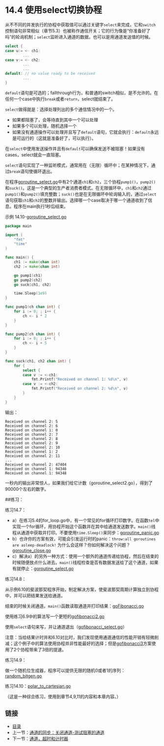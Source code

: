 # 14.4 使用select切换协程

从不不同的并发执行的协程中获取值可以通过关键字`select`来完成，它和`switch`控制语句非常相似（章节5.3）也被称作通信开关；它的行为像是“你准备好了吗”的轮询机制；`select`监听进入通道的数据，也可以是用通道发送值的时候。
```go
select {
case u:= <- ch1:
        ...
case v:= <- ch2:
        ...
        ...
default: // no value ready to be received
        ...
}
```
`default`语句是可选的；fallthrough行为，和普通的switch相似，是不允许的。在任何一个case中执行`break`或者`return`，select就结束了。

`select`做得就是：选择处理列出的多个通信情况中的一个。
* 如果都阻塞了，会等待直到其中一个可以处理
* 如果多个可以处理，随机选择一个
* 如果没有通道操作可以处理并且写了`default`语句，它就会执行：`default`永远是可运行的（这就是准备好了，可以执行）。

在`select`中使用发送操作并且有`default`可以确保发送不被阻塞！如果没有cases，select就会一直阻塞。

`select`语句实现了一种监听模式，通常用在（无限）循环中；在某种情况下，通过`break`语句使循环退出。

在程序[goroutine_select.go](examples/chapter_14/goroutine_select.go)中有2个通道`ch1`和`ch2`，三个协程`pump1()`，`pump2()`和`suck()`。这是一个典型的生产者消费者模式。在无限循环中，`ch1`和`ch2`通过`pump1()`和`pump2()`填充整数；`suck()`也是在无限循环中轮询输入的，通过`select`语句获取`ch1`和`ch2`的整数并输出。选择哪一个case取决于哪一个通道收到了信息。程序在main执行1秒后结束。

示例 14.10-[goroutine_select.go](examples/chapter_14/goroutine_select.go)
```go
package main

import (
	"fmt"
	"time"
)

func main() {
	ch1 := make(chan int)
	ch2 := make(chan int)

	go pump1(ch1)
	go pump2(ch2)
	go suck(ch1, ch2)

	time.Sleep(1e9)
}

func pump1(ch chan int) {
	for i := 0; ; i++ {
		ch <- i * 2
	}
}

func pump2(ch chan int) {
	for i := 0; ; i++ {
		ch <- i + 5
	}
}

func suck(ch1, ch2 chan int) {
	for {
		select {
		case v := <-ch1:
			fmt.Printf("Received on channel 1: %d\n", v)
		case v := <-ch2:
			fmt.Printf("Received on channel 2: %d\n", v)
		}
	}
}
```
输出：
```
Received on channel 2: 5
Received on channel 2: 6
Received on channel 1: 0
Received on channel 2: 7
Received on channel 2: 8
Received on channel 2: 9
Received on channel 2: 10
Received on channel 1: 2
Received on channel 2: 11
...
Received on channel 2: 47404
Received on channel 1: 94346
Received on channel 1: 94348
```
一秒内的输出非常惊人，如果我们给它计数（goroutine_select2.go），得到了90000个左右的数字。

##练习：

练习14.7：
*	a）在练习5.4的for_loop.go中，有一个常见的for循环打印数字。在函数`tel`中实现一个for循环，用协程开始这个函数并在其中给通道发送数字。`main()`线程从通道中获取并打印。不要使用`time.Sleep()`来同步：[goroutine_panic.go](exercises/chapter_14/goroutine_panic.go)
*	b）也许你的方案有效，可能会引发运行时的panic：`throw:all goroutines are asleep-deadlock!` 为什么会这样？你如何解决这个问题？[goroutine_close.go]((exercises/chapter_14/goroutine_close.go))
*	c）解决a）的另外一种方式：使用一个额外的通道传递给协程，然后在结束的时候随便放点什么进去。`main()`线程检查是否有数据发送给了这个通道，如果有就停止：[goroutine_select.go](exercises/chapter_14/goroutine_select.go)


练习14.8：

从示例6.10的斐波那契程序开始，制定解决方案，使斐波那契周期计算独立到协程中，并可以把结果发送给通道。

结束的时候关闭通道。`main()`函数读取通道并打印结果：[goFibonacci.go](exercises/chapter_14/gofibonacci.go)

使用练习6.9中的算法写一个更短的[gofibonacci2.go](exercises/chapter_14/gofibonacci2.go)

使用`select`语句来写，并让通道退出（[gofibonacci_select.go](exercises/chapter_14/gofibonacci_select.go)）

注意：当给结果计时并和6.10对比时，我们发现使用通道通信的性能开销有轻微削减；这个例子中的算法使用协程并非性能最好的选择；但是[gofibonacci3](exercises/chapter_14/gofibonacci3.go)方案使用了2个协程带来了3倍的提速。


练习14.9：

做一个随机位生成器，程序可以提供无限的随机0或者1的序列：[random_bitgen.go](exercises/chapter_14/random_bitgen.go)


练习14.10：[polar_to_cartesian.go](exercises/chapter_14/polar_to_cartesian.go)

（这是一种综合练习，使用到章节4,9,11的内容和本章内容。）


## 链接

- [目录](directory.md)
- 上一节：[通道的同步：关闭通道-测试阻塞的通道](14.3.md)
- 下一节：[通道，超时和计时器](14.5.md)
